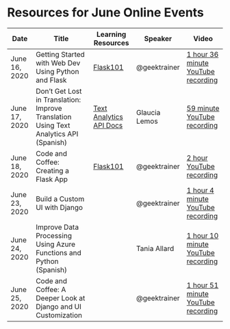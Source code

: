 # Resources for June Online Events

| Date | Title | Learning Resources | Speaker | Video | 
|------|-------|--------------------|---------|-------|
| June 16, 2020 | Getting Started with Web Dev Using Python and Flask | [Flask101](/online-event-resources/web-development/Flask101) | @geektrainer | [1 hour 36 minute YouTube recording](https://youtu.be/Jcy0Hv_odz0) |
| June 17, 2020 | Don’t Get Lost in Translation: Improve Translation Using Text Analytics API (Spanish) | [Text Analytics API Docs](https://docs.microsoft.com/en-us/azure/cognitive-services/text-analytics/) | Glaucia Lemos | [59 minute YouTube recording](https://youtu.be/itsXSyqO0qM) |
| June 18, 2020 | Code and Coffee: Creating a Flask App | [Flask101](/online-event-resources/web-development/Flask101) | @geektrainer | [2 hour YouTube recording](https://www.youtube.com/watch?v=sturX6KucdE) |
| June 23, 2020 | Build a Custom UI with Django |  | @geektrainer | [1 hour 4 minute YouTube recording](https://www.youtube.com/watch?v=uI5PByBLhyI) |
| June 24, 2020 | Improve Data Processing Using Azure Functions and Python (Spanish) |  | Tania Allard | [1 hour 10 minute YouTube recording](https://youtu.be/GBhQ_KScOMM) |
| June 25, 2020 | Code and Coffee: A Deeper Look at Django and UI Customization |  | @geektrainer | [1 hour 51 minute YouTube recording](https://www.youtube.com/watch?v=O64pyA8GJts) |
